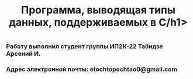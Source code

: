 <h1 align="center">Программа, выводящая типы данных, поддерживаемых в C/h1>
<h3></h3>
<h1/>
<h3>Работу выполнил студент группы ИП2К-22 Табидзе Арсений И.</h3>
<h3>Адрес электронной почты: etochtopochtao0@gmail.com</h3>
